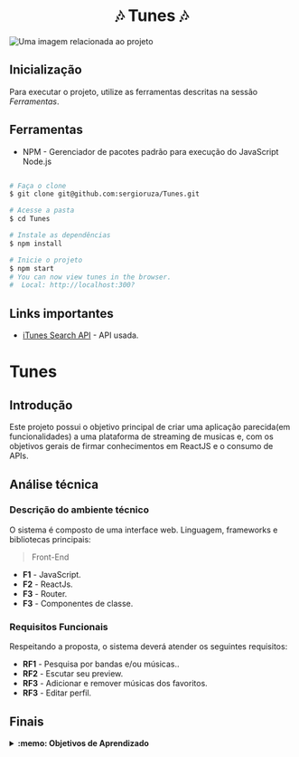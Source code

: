 # <h1 align="center">🎶 Tunes 🎶</h1>
<fig>
<img src="https://images.pexels.com/photos/145707/pexels-photo-145707.jpeg?auto=compress&cs=tinysrgb&w=1260&h=750&dpr=1" alt="Uma imagem relacionada ao projeto">
</fig>

## Inicialização
Para executar o projeto, utilize as ferramentas descritas na sessão *Ferramentas*.

## Ferramentas
* NPM - Gerenciador de pacotes padrão para execução do JavaScript Node.js
```bash

# Faça o clone
$ git clone git@github.com:sergioruza/Tunes.git

# Acesse a pasta
$ cd Tunes

# Instale as dependências
$ npm install

# Inicie o projeto
$ npm start
# You can now view tunes in the browser.
#  Local: http://localhost:300?
```

## Links importantes
* [iTunes Search API](https://developer.apple.com/library/archive/documentation/AudioVideo/Conceptual/iTuneSearchAPI/index.html#//apple_ref/doc/uid/TP40017632-CH3-SW1) -  API usada.

# Tunes

## Introdução

Este projeto possui o objetivo principal de criar uma aplicação parecida(em funcionalidades) a uma plataforma de streaming de musicas e,
com os objetivos gerais de firmar conhecimentos em ReactJS e o consumo de APIs.

## Análise técnica

### Descrição do ambiente técnico

O sistema é composto de uma interface web. Linguagem, frameworks e bibliotecas principais:
> Front-End
* **F1** - JavaScript.
* **F2** - ReactJs.
* **F3** - Router.
* **F3** - Componentes de classe.

### Requisitos Funcionais
Respeitando a proposta, o sistema deverá atender os seguintes requisitos:

* **RF1** - Pesquisa por bandas e/ou músicas..
* **RF2** - Escutar seu preview.
* **RF3** - Adicionar e remover músicas dos favoritos.
* **RF3** - Editar perfil.

## Finais
<details>
 <summary><strong>:memo: Objetivos de Aprendizado</strong></summary><br /> 

- Fazer requisições e consumir dados vindos de uma `API`;

- Utilizar os ciclos de vida de um componente React;

- Utilizar a função `setState` de forma a garantir que um determinado código só é executado após o estado ser atualizado

- Criar rotas, mapeando o caminho da URL com o componente correspondente, via `Route`;

- Utilizar o `Switch` do `React Router`

- Criar links de navegação na aplicação;
</details>

